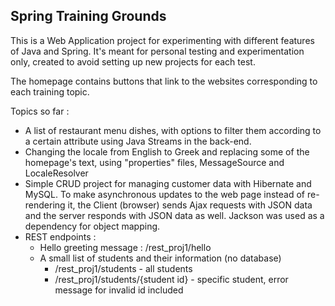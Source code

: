 ## Spring Training Grounds

This is a Web Application project for experimenting with different features of 
Java and Spring. It's meant for personal testing and experimentation only, 
created to avoid setting up new projects for each test. 

The homepage contains buttons that link to the websites corresponding to each 
training topic. 

Topics so far :

* A list of restaurant menu dishes, with options to filter them according to 
a certain attribute using Java Streams in the back-end.
* Changing the locale from English to Greek and replacing some of the homepage's
text, using "properties" files, MessageSource and LocaleResolver
* Simple CRUD project for managing customer data with Hibernate and MySQL.
To make asynchronous updates to the web page instead of re-rendering it, 
the Client (browser) sends Ajax requests with JSON data and the server responds
with JSON data as well. Jackson was used as a dependency for object mapping.
* REST endpoints :
    * Hello greeting message : /rest_proj1/hello
    * A small list of students and their information (no database)
        * /rest_proj1/students - all students
        * /rest_proj1/students/{student id} - specific student, error message 
        for invalid id included